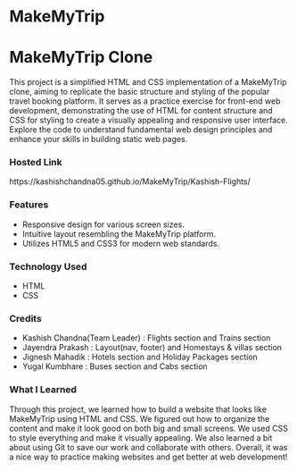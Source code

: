 # MakeMyTrip

<h1>MakeMyTrip Clone</h1>
<p>This project is a simplified HTML and CSS implementation of a MakeMyTrip clone, aiming to replicate the basic structure and styling of the popular travel booking platform. It serves as a practice exercise for front-end web development, demonstrating the use of HTML for content structure and CSS for styling to create a visually appealing and responsive user interface. Explore the code to understand fundamental web design principles and enhance your skills in building static web pages.</p>

<h3>Hosted Link</h3>
https://kashishchandna05.github.io/MakeMyTrip/Kashish-Flights/

<h3>Features</h3>
<ul>
  <li>Responsive design for various screen sizes.</li>
  <li>Intuitive layout resembling the MakeMyTrip platform.</li>
  <li>Utilizes HTML5 and CSS3 for modern web standards.</li>
</ul>

<h3>Technology Used</h3>
<ul>
  <li>HTML</li>
  <li>CSS</li>
</ul>

<h3>Credits</h3>
<ul>
  <li>Kashish Chandna(Team Leader) : Flights section and Trains section</li>
  <li>Jayendra Prakash : Layout(nav, footer) and Homestays & villas section</li>
  <li>Jignesh Mahadik : Hotels section and Holiday Packages section</li>
  <li>Yugal Kumbhare : Buses section and Cabs section</li>
</ul>

<h3>What I Learned</h3>
<p>Through this project, we learned how to build a website that looks like MakeMyTrip using HTML and CSS. We figured out how to organize the content and make it look good on both big and small screens. We used CSS to style everything and make it visually appealing. We also learned a bit about using Git to save our work and collaborate with others. Overall, it was a nice way to practice making websites and get better at web development!</p>
